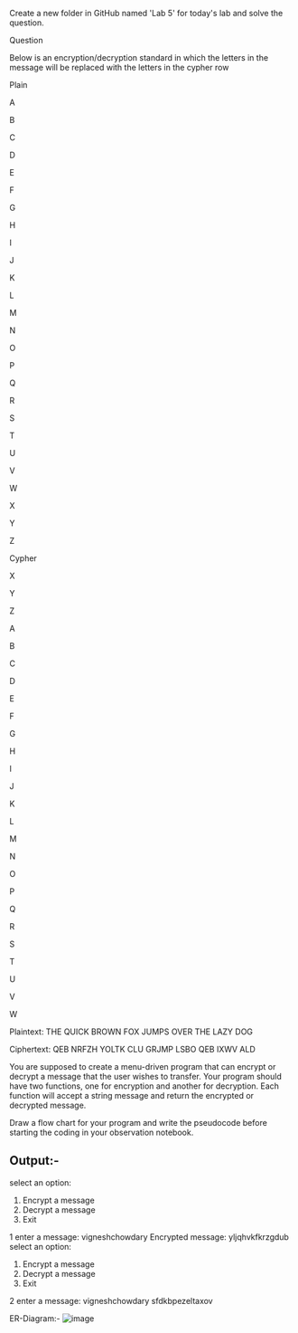 Create a new folder in GitHub named 'Lab 5' for today's lab and solve the question.

Question

Below is an encryption/decryption standard in which the letters in the message will be replaced with the letters in the cypher row

Plain

A

B

C

D

E

F

G

H

I

J

K

L

M

N

O

P

Q

R

S

T

U

V

W

X

Y

Z

Cypher

X

Y

Z

A

B

C

D

E

F

G

H

I

J

K

L

M

N

O

P

Q

R

S

T

U

V

W

Plaintext:  THE QUICK BROWN FOX JUMPS OVER THE LAZY DOG

Ciphertext: QEB NRFZH YOLTK CLU GRJMP LSBO QEB IXWV ALD

You are supposed to create a menu-driven program that can encrypt or decrypt a message that the user wishes to transfer.
Your program should have two functions, one for encryption and another for decryption. Each function will accept a string message and return the encrypted or decrypted message.



Draw a flow chart for your program and write the pseudocode before starting the coding in your observation notebook.

## Output:-
select an option:
1. Encrypt a message
2. Decrypt a message
3. Exit

1
enter a message:
vigneshchowdary
Encrypted message: yljqhvkfkrzgdub
select an option:
1. Encrypt a message
2. Decrypt a message
3. Exit

2
enter a message:
vigneshchowdary
sfdkbpezeltaxov

ER-Diagram:-
![image](https://github.com/vigneshchowdary/22122059-MDS273L-JAVA/assets/80962473/49f1c638-123d-43e9-a29d-1ce0c9229758)






